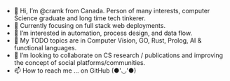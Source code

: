 - 👋 Hi, I’m @cramk from Canada. Person of many interests, computer Science graduate and long time tech tinkerer. 
- 🥽 Currently focusing on full stack web deployments.
- 👀 I’m interested in automation, process design, and data flow.
- 🌱 My TODO topics are in Computer Vision, GO, Rust, Prolog, AI & functional languages.
- 💞️ I’m looking to collaborate on CS research / publications and improving the concept of social platforms/communities.
- 📫 How to reach me ... on GitHub (●'◡'●)


